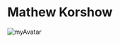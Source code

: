# Mathew Korshow
![myAvatar](https://github.com/Helltu/rsschool-cv/assets/109632043/3fbe7fda-a4d9-4298-b93c-8a1ce9873302)
